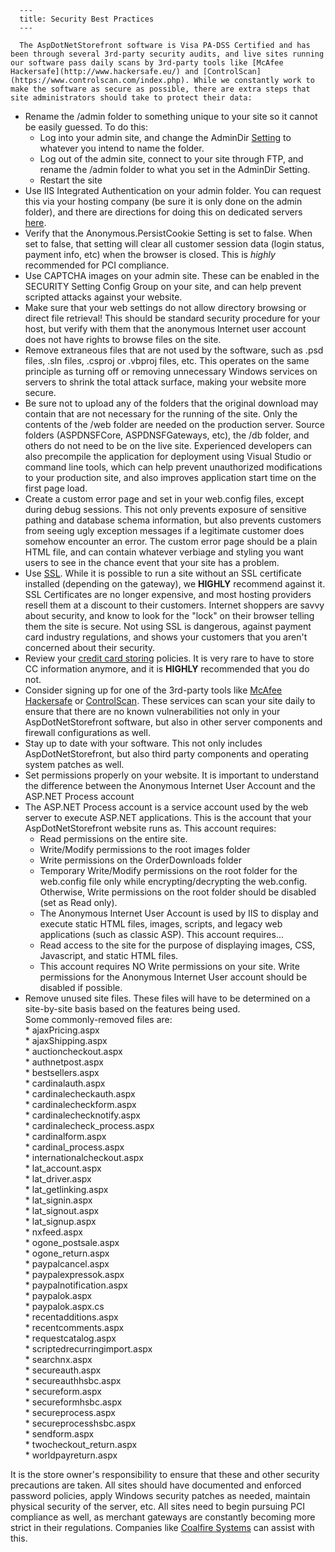 
      ---
      title: Security Best Practices
      ---

      The AspDotNetStorefront software is Visa PA-DSS Certified and has been through several 3rd-party security audits, and live sites running our software pass daily scans by 3rd-party tools like [McAfee Hackersafe](http://www.hackersafe.eu/) and [ControlScan](https://www.controlscan.com/index.php). While we constantly work to make the software as secure as possible, there are extra steps that site administrators should take to protect their data:

*   Rename the /admin folder to something unique to your site so it cannot be easily guessed. To do this:
    *   Log into your admin site, and change the AdminDir [Setting](default.aspx?pageid=settings) to whatever you intend to name the folder. 
    *   Log out of the admin site, connect to your site through FTP, and rename the /admin folder to what you set in the AdminDir Setting. 
    *   Restart the site
*   Use IIS Integrated Authentication on your admin folder. You can request this via your hosting company (be sure it is only done on the admin folder), and there are directions for doing this on dedicated servers [here](default.aspx?pageid=enabling_windows_authentication).
*   Verify that the Anonymous.PersistCookie Setting is set to false. When set to false, that setting will clear all customer session data (login status, payment info, etc) when the browser is closed. This is _highly_ recommended for PCI compliance.
*   Use CAPTCHA images on your admin site. These can be enabled in the SECURITY Setting Config Group on your site, and can help prevent scripted attacks against your website.
*   Make sure that your web settings do not allow directory browsing or direct file retrieval! This should be standard security procedure for your host, but verify with them that the anonymous Internet user account does not have rights to browse files on the site.
*   Remove extraneous files that are not used by the software, such as .psd files, .sln files, .csproj or .vbproj files, etc. This operates on the same principle as turning off or removing unnecessary Windows services on servers to shrink the total attack surface, making your website more secure.
*   Be sure not to upload any of the folders that the original download may contain that are not necessary for the running of the site. Only the contents of the /web folder are needed on the production server. Source folders (ASPDNSFCore, ASPDNSFGateways, etc), the /db folder, and others do not need to be on the live site. Experienced developers can also precompile the application for deployment using Visual Studio or command line tools, which can help prevent unauthorized modifications to your production site, and also improves application start time on the first page load.
*   Create a custom error page and set <customErrors mode="RemoteOnly" defaultRedirect="MyErrorPage.htm"> in your web.config files, except during debug sessions. This not only prevents exposure of sensitive pathing and database schema information, but also prevents customers from seeing ugly exception messages if a legitimate customer does somehow encounter an error. The custom error page should be a plain HTML file, and can contain whatever verbiage and styling you want users to see in the chance event that your site has a problem.
*   Use [SSL](default.aspx?pageid=ssl). While it is possible to run a site without an SSL certificate installed (depending on the gateway), we **HIGHLY** recommend against it. SSL Certificates are no longer expensive, and most hosting providers resell them at a discount to their customers. Internet shoppers are savvy about security, and know to look for the "lock" on their browser telling them the site is secure. Not using SSL is dangerous, against payment card industry regulations, and shows your customers that you aren't concerned about their security.
*   Review your [credit card storing](default.aspx?pageid=storing_credit_card_information) policies. It is very rare to have to store CC information anymore, and it is **HIGHLY** recommended that you do not.
*   Consider signing up for one of the 3rd-party tools like [McAfee Hackersafe](http://www.hackersafe.eu/) or [ControlScan](https://www.controlscan.com/index.php). These services can scan your site daily to ensure that there are no known vulnerabilities not only in your AspDotNetStorefront software, but also in other server components and firewall configurations as well.
*   Stay up to date with your software. This not only includes AspDotNetStorefront, but also third party components and operating system patches as well.
*   Set permissions properly on your website. It is important to understand the difference between the Anonymous Internet User Account and the ASP.NET Process account
*   The ASP.NET Process account is a service account used by the web server to execute ASP.NET applications. This is the account that your AspDotNetStorefront website runs as. This account requires:
    *   Read permissions on the entire site.
    *   Write/Modify permissions to the root images folder
    *   Write permissions on the OrderDownloads folder
    *   Temporary Write/Modify permissions on the root folder for the web.config file only while encrypting/decrypting the web.config. Otherwise, Write permissions on the root folder should be disabled (set as Read only).
    *   The Anonymous Internet User Account is used by IIS to display and execute static HTML files, images, scripts, and legacy web applications (such as classic ASP). This account requires...
    *   Read access to the site for the purpose of displaying images, CSS, Javascript, and static HTML files.
    *   This account requires NO Write permissions on your site. Write permissions for the Anonymous Internet User account should be disabled if possible.
*   Remove unused site files. These files will have to be determined on a site-by-site basis based on the features being used.  
    Some commonly-removed files are:  
    \* ajaxPricing.aspx   
    \* ajaxShipping.aspx  
    \* auctioncheckout.aspx  
    \* authnetpost.aspx  
    \* bestsellers.aspx  
    \* cardinalauth.aspx  
    \* cardinalecheckauth.aspx  
    \* cardinalecheckform.aspx  
    \* cardinalechecknotify.aspx  
    \* cardinalecheck\_process.aspx  
    \* cardinalform.aspx  
    \* cardinal\_process.aspx  
    \* internationalcheckout.aspx  
    \* lat\_account.aspx  
    \* lat\_driver.aspx  
    \* lat\_getlinking.aspx  
    \* lat\_signin.aspx  
    \* lat\_signout.aspx  
    \* lat\_signup.aspx  
    \* nxfeed.aspx  
    \* ogone\_postsale.aspx  
    \* ogone\_return.aspx  
    \* paypalcancel.aspx  
    \* paypalexpressok.aspx  
    \* paypalnotification.aspx  
    \* paypalok.aspx  
    \* paypalok.aspx.cs  
    \* recentadditions.aspx  
    \* recentcomments.aspx  
    \* requestcatalog.aspx  
    \* scriptedrecurringimport.aspx  
    \* searchnx.aspx  
    \* secureauth.aspx  
    \* secureauthhsbc.aspx  
    \* secureform.aspx  
    \* secureformhsbc.aspx  
    \* secureprocess.aspx  
    \* secureprocesshsbc.aspx  
    \* sendform.aspx  
    \* twocheckout\_return.aspx  
    \* worldpayreturn.aspx

It is the store owner's responsibility to ensure that these and other security precautions are taken. All sites should have documented and enforced password policies, apply Windows security patches as needed, maintain physical security of the server, etc. All sites need to begin pursuing PCI compliance as well, as merchant gateways are constantly becoming more strict in their regulations. Companies like [Coalfire Systems](http://www.coalfire.com/) can assist with this.
      